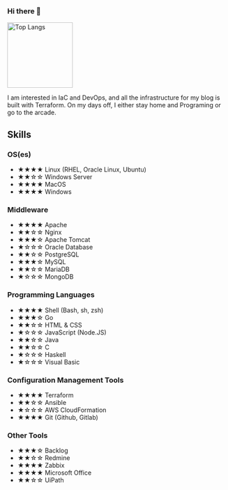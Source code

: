 ### Hi there 👋

<p align="left"> 
  <img alt="Top Langs" height="150px" src="https://github-readme-stats.vercel.app/api/top-langs/?username=yuki9431&layout=compact&show_icons=true&theme=onedark" />
</p>
I am interested in IaC and DevOps, and all the infrastructure for my blog is built with Terraform.  
On my days off, I either stay home and Programing or go to the arcade.  


## Skills

### OS(es)

- ★★★★ Linux (RHEL, Oracle Linux, Ubuntu)
- ★★☆☆ Windows Server
- ★★★★ MacOS
- ★★★★ Windows

### Middleware

- ★★★★ Apache
- ★★☆☆ Nginx
- ★★★☆ Apache Tomcat
- ★☆☆☆ Oracle Database
- ★★☆☆ PostgreSQL
- ★★★☆ MySQL
- ★★☆☆ MariaDB
- ★☆☆☆ MongoDB

### Programming Languages
- ★★★★ Shell (Bash, sh, zsh)
- ★★★☆ Go
- ★★☆☆ HTML & CSS
- ★☆☆☆ JavaScript (Node.JS)
- ★★☆☆ Java
- ★★☆☆ C
- ★☆☆☆ Haskell
- ★☆☆☆ Visual Basic

### Configuration Management Tools

- ★★★★ Terraform
- ★★☆☆ Ansible
- ★☆☆☆ AWS CloudFormation
- ★★★★ Git (Github, Gitlab)

### Other Tools

- ★★★☆ Backlog
- ★★☆☆ Redmine
- ★★★★ Zabbix
- ★★★★ Microsoft Office
- ★★☆☆ UiPath

<!--
**yuki9431/yuki9431** is a ✨ _special_ ✨ repository because its `README.md` (this file) appears on your GitHub profile.

Here are some ideas to get you started:

- 🔭 I’m currently working on ...
- 🌱 I’m currently learning ...
- 👯 I’m looking to collaborate on ...
- 🤔 I’m looking for help with ...
- 💬 Ask me about ...
- 📫 How to reach me: ...
- 😄 Pronouns: ...
- ⚡ Fun fact: ...
-->
